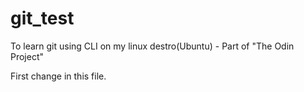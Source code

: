 # git_test
To learn git using CLI on my linux destro(Ubuntu) - Part of "The Odin Project"

First change in this file.
